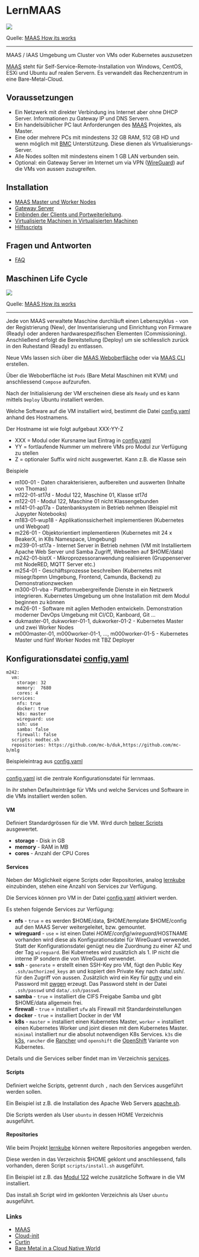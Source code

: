 LernMAAS
========

![](doc/images/howitworks.png)

Quelle: [MAAS How its works](https://maas.io/how-it-works)

- - - 

MAAS / IAAS Umgebung um Cluster von VMs oder Kubernetes auszusetzen

[MAAS](https://maas.io/how-it-works) steht für Self-Service-Remote-Installation von Windows, CentOS, ESXi und Ubuntu auf realen Servern. Es verwandelt das Rechenzentrum in eine Bare-Metal-Cloud.

Voraussetzungen
---------------

* Ein Netzwerk mit direkter Verbindung ins Internet aber ohne DHCP Server. Informationen zu Gateway IP und DNS Servern.
* Ein handelsüblicher PC laut Anforderungen des [MAAS](https://maas.io/docs/maas-requirements) Projektes, als Master.
* Eine oder mehrere PCs mit mindestens 32 GB RAM, 512 GB HD und wenn möglich mit [BMC](https://de.wikipedia.org/wiki/Baseboard_Management_Controller) Unterstützung. Diese dienen als Virtualisierungs-Server.
* Alle Nodes sollten mit mindestens einem 1 GB LAN verbunden sein.
* Optional: ein Gateway Server im Internet um via VPN ([WireGuard](https://www.wireguard.com/)) auf die VMs von aussen zuzugreifen. 

Installation
------------

* [MAAS Master und Worker Nodes](doc/MAAS/Install.md)
* [Gateway Server](doc/MAAS/Gateway.md)
* [Einbinden der Clients und Portweiterleitung](doc/MAAS/GatewayClient.md).
* [Virtualisierte Machinen in Virtualisierten Machinen](doc/MAAS/VMinVM.md)
* [Hilfsscripts](helper/)

Fragen und Antworten
--------------------

* [FAQ](doc/MAAS/FAQ.md) 

Maschinen Life Cycle
--------------------

![](doc/images/lifecycle.png)

Quelle: [MAAS How its works](https://maas.io/how-it-works)

- - -

Jede von MAAS verwaltete Maschine durchläuft einen Lebenszyklus - von der Registrierung (New), der Inventarisierung und Einrichtung von Firmware (Ready) oder anderen hardwarespezifischen Elementen (Commissioning). Anschließend erfolgt die Bereitstellung (Deploy) um sie schliesslich zurück in den Ruhestand (Ready) zu entlassen.

Neue VMs lassen sich über die [MAAS Weboberfläche](http://localhost:5240) oder via [MAAS CLI](doc/MAAS/CLI.md) erstellen.

Über die Weboberfläche ist `Pods` (Bare Metal Maschinen mit KVM) und anschliessend `Compose` aufzurufen.

Nach der Initialisierung der VM erscheinen diese als `Ready` und es kann mittels `Deploy` Ubuntu installiert werden.

Welche Software auf die VM installiert wird, bestimmt die Datei [config.yaml](https://github.com/mc-b/lernmaas/blob/master/config.yaml) anhand des Hostnamens.

Der Hostname ist wie folgt aufgebaut XXX-YY-Z
* XXX = Modul oder Kursname laut Eintrag in [config.yaml](https://github.com/mc-b/lernmaas/blob/master/config.yaml)
* YY  = fortlaufende Nummer um mehrere VMs pro Modul zur Verfügung zu stellen
* Z   = optionaler Suffix wird nicht ausgewertet. Kann z.B. die Klasse sein

Beispiele
* m100-01       - Daten charakterisieren, aufbereiten und auswerten (Inhalte von Thomas)
* m122-01-st17d - Modul 122, Maschine 01, Klasse st17d
* m122-01       - Modul 122, Maschine 01 nicht Klassengebunden
* m141-01-ap17a - Datenbanksystem in Betrieb nehmen (Beispiel mit Jupypter Notebooks)
* m183-01-wup18 - Applikationssicherheit implementieren (Kubernetes und Webgoat)
* m226-01       - Objektorientiert implementieren (Kubernetes mit 24 x BeakerX, in K8s Namespace, Umgebung)
* m239-01-st17a - Internet Server in Betrieb nehmen (VM mit Installiertem Apache Web Server und Samba Zugriff, Webseiten auf $HOME/data)
* m242-01-bistX - Mikroprozessoranwendung realisieren (Gruppenserver mit NodeRED, MQTT Server etc.)
* m254-01       - Geschäftsprozesse beschreiben (Kubernetes mit misegr/bpmn Umgebung, Frontend, Camunda, Backend) zu Demonstrationzwecken
* m300-01-vba   - Plattformuebergreifende Dienste in ein Netzwerk integrieren. Kubernetes Umgebung um ohne Installation mit dem Modul beginnen zu können
* m426-01       - Software mit agilen Methoden entwickeln. Demonstration moderner DevOps Umgebung mit CI/CD, Kanboard, Git ...
* dukmaster-01, dukworker-01-1, dukworker-01-2 - Kubernetes Master und zwei Worker Nodes 
* m000master-01, m000worker-01-1, ..., m000worker-01-5 - Kubernetes Master und fünf Worker Nodes mit TBZ Deployer

Konfigurationsdatei [config.yaml](https://github.com/mc-b/lernmaas/blob/master/config.yaml)
-------------------

    m242:
      vm:  
        storage: 32
        memory:  7680
        cores: 4
      services:
        nfs: true
        docker: true
        k8s: master
        wireguard: use
        ssh: use
        samba: false
        firewall: false
      scripts: modtec.sh
      repositories: https://github.com/mc-b/duk,https://github.com/mc-b/mlg 

Beispieleintrag aus [config.yaml](https://github.com/mc-b/lernmaas/blob/master/config.yaml)
- - -

[config.yaml](https://github.com/mc-b/lernmaas/blob/master/config.yaml) ist die zentrale Konfigurationsdatei für lernmaas.

In ihr stehen Defaulteinträge für VMs und welche Services und Software in die VMs installiert werden sollen.

#### VM

Definiert Standardgrössen für die VM. Wird durch [helper Scripts](helper/) ausgewertet.

* **storage** - Disk in GB
* **memory** - RAM in MB
* **cores** - Anzahl der CPU Cores


#### Services

Neben der Möglichkeit eigene Scripts oder Repositories, analog [lernkube](https://github.com/mc-b/lernkube) einzubinden, stehen eine Anzahl von Services zur Verfügung.

Die Services können pro VM in der Datei [config.yaml](https://github.com/mc-b/lernmaas/blob/master/config.yaml) aktiviert werden.

Es stehen folgende Services zur Verfügung:
* **nfs** - `true` = es werden $HOME/data, $HOME/template $HOME/config auf den MAAS Server weitergeleitet, bzw. gemountet.
* **wireguard** - `use` = ist einen Datei $HOME/config/wireguard/$HOSTNAME vorhanden wird diese als Konfigurationsdatei für WireGuard verwendet. Statt der Konfigurationsdatei genügt neu die Zuordnung zu einer AZ und der Tag `wireguard`. Bei Kubernetes wird zusätzlich als 1. IP nicht die interne IP sondern die von WireGuard verwendet.
* **ssh** - `generate` = erstellt einen SSH-Key pro VM, fügt den Public Key `.ssh/authorized_keys` an und kopiert den Private Key nach data/.ssh/. für den Zugriff von aussen. Zusätzlich wird ein Key für [putty](https://www.putty.org/) und ein Password mit [pwgen](https://www.pwdgen.org/) erzeugt. Das Password steht in der Datei `.ssh/passwd` und `data/.ssh/passwd`.
* **samba** - `true` = installiert die CIFS Freigabe Samba und gibt $HOME/data allgemein frei.
* **firewall** - `true` = installiert `ufw` als Firewall mit Standardeinstellungen
* **docker** - `true` = installiert Docker in der VM
* **k8s** - `master` = installiert einen Kubernetes Master, `worker` = installiert einen Kubernetes Worker und joint diesen mit dem Kubernetes Master. `minimal` installiert nur die absolut notwendigen K8s Services. `k3s` die [k3s](https://k3s.io/), `rancher` die [Rancher](https://rancher.com/) und `openshift` die [OpenShift](https://www.openshift.com/) Variante von Kubernetes. 

Details und die Services selber findet man im Verzeichnis [services](services/).

#### Scripts

Definiert welche Scripts, getrennt durch `,` nach den Services ausgeführt werden sollen.

Ein Beispiel ist z.B. die Installation des Apache Web Servers [apache.sh](scripts/apache.sh).

Die Scripts werden als User `ubuntu` in dessen HOME Verzeichnis ausgeführt. 

#### Repositories

Wie beim Projekt [lernkube](https://github.com/mc-b/lernkube) können weitere Repositories angegeben werden.

Diese werden in das Verzeichnis $HOME geklont und anschliessend, falls vorhanden, deren Script `scripts/install.sh` ausgeführt.

Ein Beispiel ist z.B. das [Modul 122](https://github.com/tbz-it/M122/blob/master/scripts/install.sh) welche zusätzliche Software in die VM installiert.

Das install.sh Script wird im geklonten Verzeichnis als User `ubuntu` ausgeführt.

### Links

* [MAAS](https://maas.io/how-it-works)
* [Cloud-init](https://cloudinit.readthedocs.io/en/latest/)
* [Curtin](https://curtin.readthedocs.io/en/latest/topics/overview.html)
* [Bare Metal in a Cloud Native World](https://thenewstack.io/bare-metal-in-a-cloud-native-world/)
 